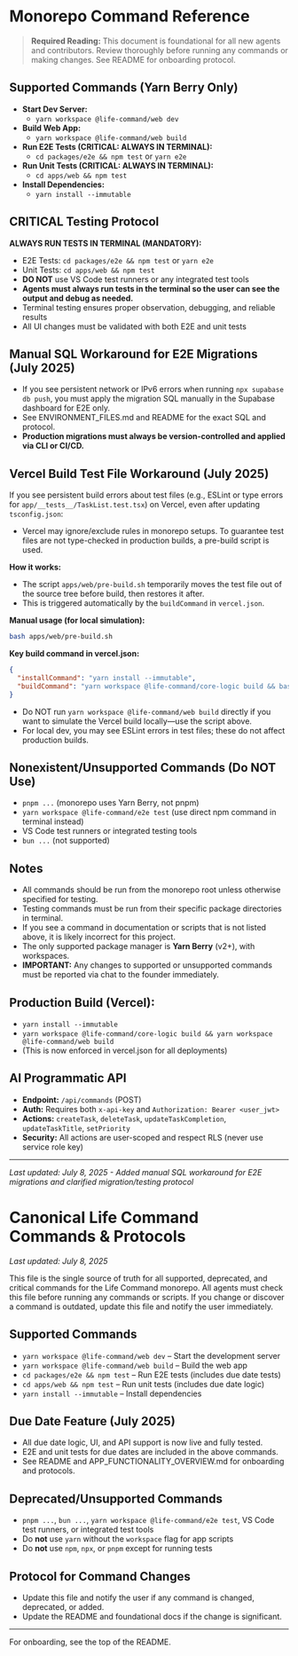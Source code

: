 # Monorepo Command Reference

> **Required Reading:** This document is foundational for all new agents and contributors. Review thoroughly before running any commands or making changes. See README for onboarding protocol.

## Supported Commands (Yarn Berry Only)

- **Start Dev Server:**
  - `yarn workspace @life-command/web dev`
- **Build Web App:**
  - `yarn workspace @life-command/web build`
- **Run E2E Tests (CRITICAL: ALWAYS IN TERMINAL):**
  - `cd packages/e2e && npm test` or `yarn e2e`
- **Run Unit Tests (CRITICAL: ALWAYS IN TERMINAL):**
  - `cd apps/web && npm test`
- **Install Dependencies:**
  - `yarn install --immutable`

## CRITICAL Testing Protocol

**ALWAYS RUN TESTS IN TERMINAL (MANDATORY):**
- E2E Tests: `cd packages/e2e && npm test` or `yarn e2e`
- Unit Tests: `cd apps/web && npm test`
- **DO NOT** use VS Code test runners or any integrated test tools
- **Agents must always run tests in the terminal so the user can see the output and debug as needed.**
- Terminal testing ensures proper observation, debugging, and reliable results
- All UI changes must be validated with both E2E and unit tests

## Manual SQL Workaround for E2E Migrations (July 2025)
- If you see persistent network or IPv6 errors when running `npx supabase db push`, you must apply the migration SQL manually in the Supabase dashboard for E2E only.
- See ENVIRONMENT_FILES.md and README for the exact SQL and protocol.
- **Production migrations must always be version-controlled and applied via CLI or CI/CD.**

## Vercel Build Test File Workaround (July 2025)

If you see persistent build errors about test files (e.g., ESLint or type errors for `app/__tests__/TaskList.test.tsx`) on Vercel, even after updating `tsconfig.json`:

- Vercel may ignore/exclude rules in monorepo setups. To guarantee test files are not type-checked in production builds, a pre-build script is used.

**How it works:**
- The script `apps/web/pre-build.sh` temporarily moves the test file out of the source tree before build, then restores it after.
- This is triggered automatically by the `buildCommand` in `vercel.json`.

**Manual usage (for local simulation):**
```bash
bash apps/web/pre-build.sh
```

**Key build command in vercel.json:**
```json
{
  "installCommand": "yarn install --immutable",
  "buildCommand": "yarn workspace @life-command/core-logic build && bash apps/web/pre-build.sh"
}
```

- Do NOT run `yarn workspace @life-command/web build` directly if you want to simulate the Vercel build locally—use the script above.
- For local dev, you may see ESLint errors in test files; these do not affect production builds.

## Nonexistent/Unsupported Commands (Do NOT Use)

- `pnpm ...` (monorepo uses Yarn Berry, not pnpm)
- `yarn workspace @life-command/e2e test` (use direct npm command in terminal instead)
- VS Code test runners or integrated testing tools
- `bun ...` (not supported)

## Notes
- All commands should be run from the monorepo root unless otherwise specified for testing.
- Testing commands must be run from their specific package directories in terminal.
- If you see a command in documentation or scripts that is not listed above, it is likely incorrect for this project.
- The only supported package manager is **Yarn Berry** (v2+), with workspaces.
- **IMPORTANT:** Any changes to supported or unsupported commands must be reported via chat to the founder immediately.

## Production Build (Vercel):
  - `yarn install --immutable`
  - `yarn workspace @life-command/core-logic build && yarn workspace @life-command/web build`
  - (This is now enforced in vercel.json for all deployments)

## AI Programmatic API
- **Endpoint:** `/api/commands` (POST)
- **Auth:** Requires both `x-api-key` and `Authorization: Bearer <user_jwt>`
- **Actions:** `createTask`, `deleteTask`, `updateTaskCompletion`, `updateTaskTitle`, `setPriority`
- **Security:** All actions are user-scoped and respect RLS (never use service role key)

---

_Last updated: July 8, 2025 - Added manual SQL workaround for E2E migrations and clarified migration/testing protocol_

# Canonical Life Command Commands & Protocols

_Last updated: July 8, 2025_

This file is the single source of truth for all supported, deprecated, and critical commands for the Life Command monorepo. All agents must check this file before running any commands or scripts. If you change or discover a command is outdated, update this file and notify the user immediately.

## Supported Commands
- `yarn workspace @life-command/web dev` – Start the development server
- `yarn workspace @life-command/web build` – Build the web app
- `cd packages/e2e && npm test` – Run E2E tests (includes due date tests)
- `cd apps/web && npm test` – Run unit tests (includes due date logic)
- `yarn install --immutable` – Install dependencies

## Due Date Feature (July 2025)
- All due date logic, UI, and API support is now live and fully tested.
- E2E and unit tests for due dates are included in the above commands.
- See README and APP_FUNCTIONALITY_OVERVIEW.md for onboarding and protocols.

## Deprecated/Unsupported Commands
- `pnpm ...`, `bun ...`, `yarn workspace @life-command/e2e test`, VS Code test runners, or integrated test tools
- Do **not** use `yarn` without the `workspace` flag for app scripts
- Do **not** use `npm`, `npx`, or `pnpm` except for running tests

## Protocol for Command Changes
- Update this file and notify the user if any command is changed, deprecated, or added.
- Update the README and foundational docs if the change is significant.

---

For onboarding, see the top of the README.

